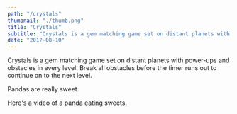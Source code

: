 ```yaml
---
path: "/crystals"
thumbnail: "./thumb.png"
title: "Crystals"
subtitle: "Crystals is a gem matching game set on distant planets with power-ups and obstacles in every level. Break all obstacles before the timer runs out to continue on to the next level."
date: "2017-08-10"
---
```

<p>Crystals is a gem matching game set on distant planets with power-ups and obstacles in every level. Break all obstacles before the timer runs out to continue on to the next level.</p>

Pandas are really sweet.

Here's a video of a panda eating sweets.
